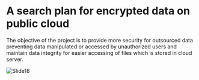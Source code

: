 # A search plan for encrypted data on public cloud
The objective of the project is to provide more security for outsourced data preventing data manipulated or accessed by unauthorized users and maintain data integrity for easier accessing of files which is stored in cloud server.

![Slide18](https://user-images.githubusercontent.com/80245730/231156828-21758f26-35d8-480c-ae3f-6c9a66fc536b.JPG)
